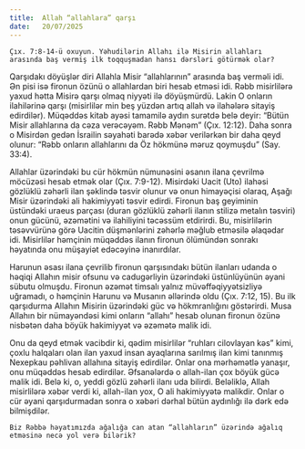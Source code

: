 ```yaml
---
title:  Allah “allahlara” qarşı
date:   20/07/2025
---
```


`Çıx. 7:8-14-ü oxuyun. Yəhudilərin Allahı ilə Misirin allahları arasında baş vermiş ilk toqquşmadan hansı dərsləri götürmək olar?`

Qarşıdakı döyüşlər diri Allahla Misir “allahlarının” arasında baş verməli idi. Ən pisi isə fironun özünü o allahlardan biri hesab etməsi idi. Rəbb misirlilərə yaxud hətta Misirə qarşı olmaq niyyəti ilə döyüşmürdü. Lakin O onların ilahilərinə qarşı (misirlilər min beş yüzdən artıq allah və ilahələrə sitayiş edirdilər). Müqəddəs kitab ayəsi tamamilə aydın surətdə belə deyir: “Bütün Misir allahlarına da cəza verəcəyəm. Rəbb Mənəm” (Çıx. 12:12). Daha sonra o Misirdən gedən İsrailin səyahəti barədə xəbər verilərkən bir daha qeyd olunur: “Rəbb onların allahlarını da Öz hökmünə məruz qoymuşdu” (Say. 33:4).

Allahlar üzərindəki bu cür hökmün nümunəsini əsanın ilana çevrilmə möcüzəsi hesab etmək olar (Çıx. 7:9-12). Misirdəki Uacit (Uto) ilahəsi gözlüklü zəhərli ilan şəklində təsvir olunur və onun himayəçisi olaraq, Aşağı Misir üzərindəki ali hakimiyyəti təsvir edirdi. Fironun baş geyiminin üstündəki uraeus parçası (duran gözlüklü zəhərli ilanın stilizə metalın təsviri) onun gücünü, əzəmətini və ilahiliyini təcəssüm etdirirdi. Bu, misirlilərin təsəvvürünə görə Uacitin düşmənlərini zəhərlə məğlub etməsilə əlaqədar idi. Misirlilər həmçinin müqəddəs ilanın fironun ölümündən sonrakı həyatında onu müşayiət edəcəyinə inanırdılar.

Harunun əsası ilana çevrilib fironun qarşısındakı bütün ilanları udanda o həqiqi Allahın misir ofsunu və cadugərliyin üzərindəki üstünlüyünün əyani sübutu olmuşdu. Fironun əzəmət timsalı yalnız müvəffəqiyyətsizliyə uğramadı, o həmçinin Harunu və Musanın əllərində oldu (Çıx. 7:12, 15). Bu ilk qarşıdurma Allahın Misirin üzərindəki güc və hökmranlığını göstərirdi. Musa Allahın bir nümayəndəsi kimi onların “allahı” hesab olunan fironun özünə nisbətən daha böyük hakimiyyət və əzəmətə malik idi.

Onu da qeyd etmək vacibdir ki, qədim misirlilər “ruhları cilovlayan kəs” kimi, çoxlu halqaları olan ilan yaxud insan ayaqlarına sarılmış ilan kimi tanınmış Nexepkau pəhlivan allahına sitayiş edirdilər. Onlar ona mərhəmətlə yanaşır, onu müqəddəs hesab edirdilər. Əfsanələrdə o allah-ilan çox böyük gücə malik idi. Belə ki, o, yeddi gözlü zəhərli ilanı uda bilirdi. Beləliklə, Allah misirlilərə xəbər verdi ki, allah-ilan yox, O ali hakimiyyətə malikdir. Onlar o cür əyani qarşıdurmadan sonra o xəbəri dərhal bütün aydınlığı ilə dərk edə bilmişdilər.

`Biz Rəbbə həyatımızda ağalığa can atan “allahların” üzərində ağalıq etməsinə necə yol verə bilərik?`